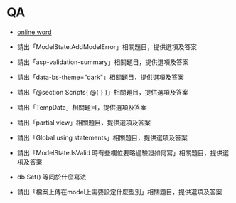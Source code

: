 ﻿# QA

- [online word](https://docs.google.com/document/d/13--HcF7BSf3Fv6o160zqJzQsC836FxrrnKEn2foIyf8/edit?usp=drive_link)


- 請出「ModelState.AddModelError」相關題目，提供選項及答案
- 請出「asp-validation-summary」相關題目，提供選項及答案
- 請出「data-bs-theme="dark"」相關題目，提供選項及答案  
- 請出「@section Scripts{
@{
    <partial name="_ValidationScriptsPartial"/>
}
}」相關題目，提供選項及答案 


- 請出「TempData」相關題目，提供選項及答案
- 請出「partial view」相關題目，提供選項及答案
- 請出「Global using statements」相關題目，提供選項及答案
- 請出「ModelState.IsValid 時有些欄位要略過驗證如何寫」相關題目，提供選項及答案
- db.Set<Villa>() 等同於什麼寫法
- 請出「檔案上傳在model上需要設定什麼型別」相關題目，提供選項及答案